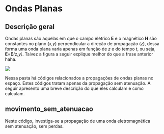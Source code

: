# Ondas Planas

## Descrição geral

  Ondas planas são aquelas em que o campo elétrico **E** e o magnético **H** são constantes no plano (_x,y_) perpendicular a direção de propagação (_z_), dessa forma uma onda plana varia apenas em função de _z_ e do tempo _t_, ou seja, **E**=**E**_(z,y)_. Talvez a figura a seguir explique melhor do que a frase anterior haha.
  
  <img src="https://www.google.com/url?sa=i&url=https%3A%2F%2Fwww.pngkey.com%2Fmaxpic%2Fu2w7y3r5i1u2r5r5%2F&psig=AOvVaw3waIppnzsmspd-7ASci7nR&ust=1601725100678000&source=images&cd=vfe&ved=0CAIQjRxqFwoTCOigmZLplewCFQAAAAAdAAAAABAO"/>
  
  Nessa pasta há códigos relacionados a propagações de ondas planas no espaço. Estes códigos tratam apenas da propagação sem atenuação. A seguir apresento uma breve descrição do que eles calculam e como calculam.
  
## movimento_sem_atenuacao

  Neste código, investiga-se a propagação de uma onda eletromagnética sem atenuação, sem perdas.
